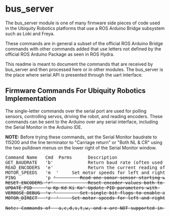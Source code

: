 # bus_server

The bus_server module is one of many firmware side pieces of code used in the Ubiquity Robotics platforms that use a ROS Arduino Bridge subsystem such as Loki and Freya.

These commands are in general a subset of the official ROS Arduino Bridge commands with other commands added that use letters not defined by the official ROS Arduino Package as seen in ROS Hydra.

This readme is meant to document the commands that are received by bus_server and then processed here or in other modules.   The bus_server is the place where serial API is presented through the uart interface.


Firmware Commands For Ubiquity Robotics Implementation
-----------------
The single-letter commands over the serial port are used for polling sensors, controlling servos, driving the robot, and reading encoders.  These commands can be sent to the Arduino over any serial interface, including the Serial Monitor in the Arduino IDE.

**NOTE:** Before trying these commands, set the Serial Monitor baudrate to 115200 and the line terminator to "Carriage return" or "Both NL & CR" using the two pulldown menus on the lower right of the Serial Monitor window.



<pre>
Command Name   Cmd  Parms      Description
GET_BAUDRATE   'b'             Return baud rate (often used as a quick test or ping)
READ_ENCODERS  'e'             Return the current reading of the two wheel encoders
MOTOR_SPEEDS   'm <L> <R>'     Set motor speeds for left and right to be controlled by PID
PING           'p <S>'         Read one sonar sensor starting with sensor 1.  0 returns all.
RESET_ENCODERS 'r'             Reset encoder values both to 0
UPDATE_PID     'u Kp Kd Ki Ko' Update PID parameters with 
VERBOSE_DEBUG  'v <F>'         Set single bit flags to enable assorted debug modes 
MOTOR_DIRECT   'z <L> <R>'     Set motor speeds for left and right directly -126 to +126

Note: Commands of   a,c,d,s,t,w, and x are NOT supported in this firmware
</pre>

